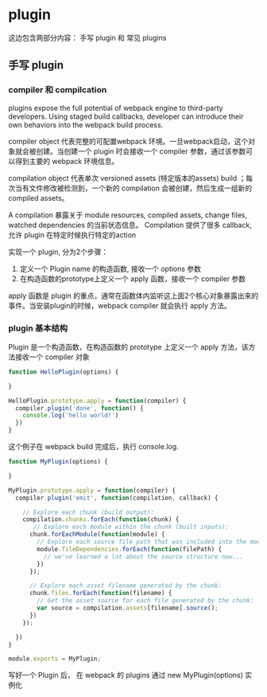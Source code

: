 # plugin

这边包含两部分内容： 手写 plugin 和 常见 plugins

## 手写 plugin

### compiler 和 compilcation

plugins expose the full potential of webpack engine to third-party developers. Using staged build callbacks, developer can introduce their own behaviors into the webpack build process.

compiler object 代表完整的可配置webpack 环境。一旦webpack启动，这个对象就会被创建。当创建一个 plugin 时会接收一个 compiler 参数，通过该参数可以得到主要的 webpack 环境信息。

compilation object 代表单次 versioned assets (特定版本的assets) build ；每次当有文件修改被检测到，一个新的 compilation 会被创建，然后生成一组新的 compiled assets。

A compilation 暴露关于 module resources, compiled assets, change files, watched dependencies 的当前状态信息。 Compilation 提供了很多 callback, 允许 plugin 在特定时候执行特定的action

实现一个 plugin, 分为2个步骤：
1. 定义一个 Plugin name 的构造函数, 接收一个 options 参数
1. 在构造函数的prototype上定义一个 apply 函数，接收一个 compiler 参数

apply 函数是 plugin 的重点，通常在函数体内监听这上面2个核心对象暴露出来的事件。当安装plugin的时候，webpack compiler 就会执行 apply 方法。

### plugin 基本结构

Plugin 是一个构造函数，在构造函数的 prototype 上定义一个 apply 方法，该方法接收一个 compiler 对象

```javascript
function HelloPlugin(options) {

}

HelloPlugin.prototype.apply = function(compiler) {
  compiler.plugin('done', function() {
    console.log('hello world!')
  })
}
```

这个例子在 webpack build 完成后，执行 console.log. 

```javascript
function MyPlugin(options) {

}

MyPlugin.prototype.apply = function(compiler) {
  compiler.plugin('emit', function(compilation, callback) {

    // Explore each chunk (build output):
    compilation.chunks.forEach(function(chunk) {
       // Explore each module within the chunk (built inputs):
      chunk.forEachModule(function(module) {
        // Explore each source file path that was included into the module:
        module.fileDependencies.forEach(function(filePath) {
          // we've learned a lot about the source structure now...
        })
      });

      // Explore each asset filename generated by the chunk:
      chunk.files.forEach(function(filename) {
        // Get the asset source for each file generated by the chunk:
        var source = compilation.assets[filename].source();
      })
    });

  })
}

module.exports = MyPlugin;
```
写好一个 Plugin 后， 在 webpack 的 plugins 通过  new MyPlugin(options) 实例化